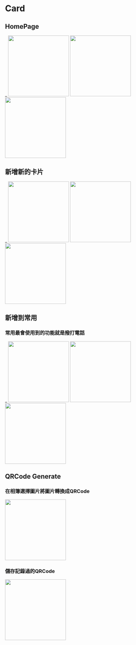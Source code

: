# Card
## HomePage
_ 
<img src="https://i.imgur.com/3rviHq0.jpg" width="200px" >
<img src="https://i.imgur.com/XgBji5L.jpg" width="200px" >
<img src="https://i.imgur.com/JP2tFwn.gif" width="200px" >

## 新增新的卡片
_
<img src="https://i.imgur.com/dZk6bIB.jpg" width="200px" >
<img src="https://i.imgur.com/Am7Abwj.jpg" width="200px" >
<img src="https://i.imgur.com/FWwdGLW.gif" width="200px" >

## 新增到常用
### 常用最會使用到的功能就是撥打電話
_
<img src="https://i.imgur.com/oCfx9GP.png" width="200px" >
<img src="https://i.imgur.com/duFqig0.png" width="200px" >
<img src="https://i.imgur.com/0609jNV.gif" width="200px" >

## QRCode Generate
### 在相簿選擇圖片將圖片轉換成QRCode
<img src="https://i.imgur.com/7ZEGenQ.gif" width="200px" >


### 儲存記錄過的QRCode
<img src="https://i.imgur.com/PprLvPL.gif" width="200px" >


